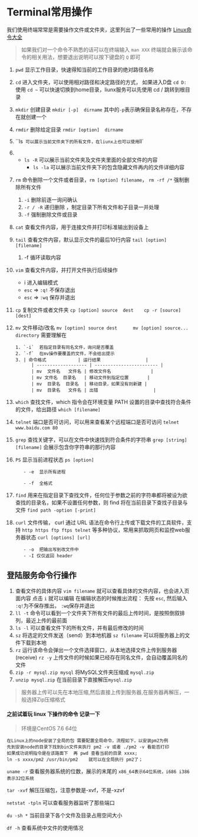 # Terminal常用操作

我们使用终端常常是需要操作文件或文件夹，这里列出了一些常用的操作  [Linux命令大全](https://man.linuxde.net/)

> 如果我们对一个命令不熟悉的话可以在终端输入 `man XXX` 终端就会展示该命令的相关用法，想要退出说明可以按下键盘的 `Q` 即可

1. `pwd`  显示工作目录，快速得知当前的工作目录的绝对路径名称

2. `cd`  进入文件夹，可以使用相对路径和决定路径的方式， 如果进入D盘 `cd D:`  使用 `cd ~` 可以快速切换到home目录，liunx服务可以先使用  cd / 跳转到根目录

3. `mkdir` 创建目录  `mkdir [-p]  dirname`   其中的`-p`表示确保目录名称存在，不存在就创建一个

4.  `rmdir`  删除给定目录   `rmdir [option]  dirname`
5. ``ls`  可以展示当前文件夹下的所有文件，在liunx上也可以使用 `ll`

6. - `ls -R` 可以展示当前文件夹及文件夹里面的全部文件的内容
      - `ls -la` 可以展示当前文件夹下的包含隐藏文件再内的文件详细内容

7. `rm` 命令删除一个文件或者目录，`rm [option] filename`， `rm -rf /*` 强制删除所有文件

      1.  `-i` 删除前逐一询问确认
      2. `-r / -R` 递归删除 ，制定目录下所有文件和子目录一并处理
      3.  `-f`  强制删除文件或目录

      

8. `cat`  查看文件内容，用于连接文件并打印标准输出到设备上

9. `tail` 查看文件内容，默认显示文件的最后10行内容  `tail [option] [filename]`  

      1. -f  循环读取内容

10. `vim`  查看文件内容，并打开文件执行后续操作

      - i  进入编辑模式
      - `esc` => `:q!`  不保存退出
      - `esc` =>  `:wq`  保存并退出

      

11. `cp`   复制文件或者文件夹 `cp [option] source  dest    cp -r [source]  [dest]`

12. `mv`   文件移动/改名  `mv [option] source dest      mv [option] source... directory` 需要理解在

     ```shell
     1. `-i`  若指定目录有同名文件，询问是否覆盖
     2. `-f`  在mv操作要覆盖的文件，不会给出提示
     3. | 命令格式            | 运行结果                 |
           | ------------------- | ------------------------ |
           | mv  文件名   文件名 | 修改文件名               |
           | mv 文件名  目录名   | 移动文件到指定位置       |
           | mv  目录名  目录名  | 移动目录，如果没有则新建 |
           | mv  目录名   文件名 | 出错                     |
     ```

13. `which`   查找文件，which 指令会在环境变量 PATH 设置的目录中查找符合条件的文件，给出路径  `which [filename]`

14. `telnet` 端口是否可访问，可以用来查看某个远程端口是否可访问  `telnet www.baidu.com 80`

15. `grep`  查找关键字，可以在文件中快速找到符合条件的字符串 `grep [string]  [filename]` 会展示包含你字符串的那行内容

16. `PS`  显示当前进程状态  `ps [option]`

           - -e  显示所有进程
         
           - -f  全格式

17. `find`  用来在指定目录下查找文件，任何位于参数之前的字符串都将被设为欲查找的目录名，如果不设置任何参数，则 find  将在当前目录下查找子目录与文件  `find path -option [-print]`

18. `curl`  文件传输， curl 通过 URL 语法在命令行上传或下载文件的工具软件，支持 `http https ftp ftps telnet` 等多种协议，常用来抓取网页和监控web服务器状态   `curl [options] [url]`

           - -o  把输出写到改文件中
           - -I 仅仅返回 header



## 登陆服务命令行操作
1. 查看文件的具体内容 `vim filename` 就可以查看具体的文件内容，也会进入页面内容  点击 `i` 就可以编辑  在编辑状态的时候推出流程：  先按 `esc`, 然后输入 `:q!`为不保存推出， `:wq`保存并退出 
2. `ll -t` 命令可以看到一个文件夹下所有文件的最后上传时间，是按照倒叙排列，最近上传的最前面
3. `ls -l` 可以查看文件下的所有文件，并有最后修改的时间
4. `sz` 将选定的文件发送（send）到本地机器  `sz filename` 可以将服务器上的文件下载到本地
5. `rz` 运行该命令会弹出一个文件选择窗口，从本地选择文件上传到服务器(receive)  `rz -y` 上传文件的时候如果已经存在同名文件，会自动覆盖同名的文件
6. `zip -r mysql.zip mysql` 将MySQL文件夹压缩成 `mysql.zip`
7. `unzip mysql.zip` 在当前目录下直接解压`mysql.zip`

> 服务器上传可以先在本地压缩,然后直接上传到服务器,在服务器再解压，一般选择Zip压缩格式





#### 之前试着玩 linux 下操作的命令 记录一下

> 环境是CentOS 7.6 64位

```
在Linux上的node安装了全局的包 需要配置全局命令，流程如下，以安装pm2为例
先到安装node的目录下找到bin文件夹执行 pm2 -v 或者 ./pm2 -v 看能否打印
如果成功说明指令是在该路面下  再 pwd 查看当前的目录 xxxx;
ln -s xxxx/pm2 /usr/bin/pm2    就可以在全局执行 pm2了；
```



`uname -r`  查看服务器系统的位数，展示的末尾的  `x86_64表示64位系统，i686 i386表示32位系统`

`tar -xvf`  解压压缩包，注意参数是-xvf，不是-xzvf

`netstat -tpln` 可以查看服务器监听了那些端口

`du -sh *`   当前目录下各个文件及目录占用空间大小

`df -h`   查看系统中文件的使用情况